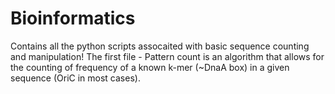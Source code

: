 # Bioinformatics
Contains all the python scripts assocaited with basic sequence counting and manipulation! 
The first file - Pattern count is an algorithm that allows for the counting of frequency of a known k-mer (~DnaA box) in a given sequence (OriC in most cases). 
